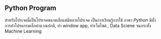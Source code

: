 ## Python Program
สำหรับโปรเจคนี้เป็นโปรเจคขนาดเล็กแต่มีหลายโปรเจค เป็นการเรียนรู้การใช้ ภาษา *Python* มีทั้งการทำโปรแกรมเล็กคำนวณปกติ, ทำ window app, ทำเว็บไซต์ , Data Sciene จนกระทั้ง Machine Learning
